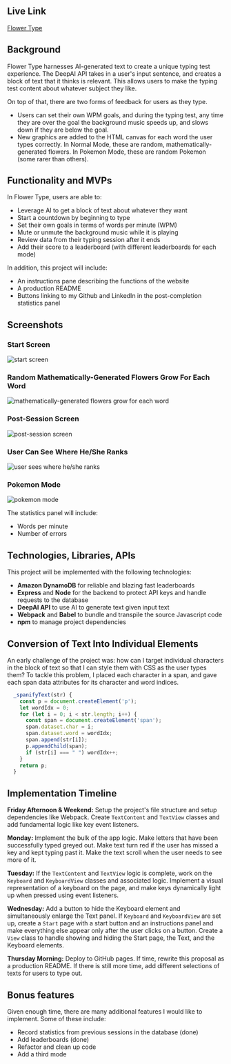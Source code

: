 ## Live Link

[Flower Type](https://flower-type.herokuapp.com)

## Background

Flower Type harnesses AI-generated text to create a unique typing test experience. The DeepAI API takes in a user's input sentence, and creates a block of text that it thinks is relevant. This allows users to make the typing test content about whatever subject they like.

On top of that, there are two forms of feedback for users as they type. 

- Users can set their own WPM goals, and during the typing test, any time they are over the goal the background music speeds up, and slows down if they are below the goal.
- New graphics are added to the HTML canvas for each word the user types correctly. In Normal Mode, these are random, mathematically-generated flowers. In Pokemon Mode, these are random Pokemon (some rarer than others).

## Functionality and MVPs

In Flower Type, users are able to:

 - Leverage AI to get a block of text about whatever they want
 - Start a countdown by beginning to type
 - Set their own goals in terms of words per minute (WPM)
 - Mute or unmute the background music while it is playing
 - Review data from their typing session after it ends
 - Add their score to a leaderboard (with different leaderboards for each mode)


In addition, this project will include:

- An instructions pane describing the functions of the website
- A production README
- Buttons linking to my Github and LinkedIn in the post-completion statistics panel


## Screenshots

### Start Screen

![start screen](https://i.imgur.com/5XIsQ4E.png)

### Random Mathematically-Generated Flowers Grow For Each Word
![mathematically-generated flowers grow for each word](https://i.imgur.com/Gohj6AK.png)

### Post-Session Screen
![post-session screen](https://i.imgur.com/T2h1tP1.png)

### User Can See Where He/She Ranks
![user sees where he/she ranks](https://i.imgur.com/xtuTGa4.png)

### Pokemon Mode
![pokemon mode](https://i.imgur.com/Erdq5Fd.png)


The statistics panel will include:

- Words per minute
- Number of errors


## Technologies, Libraries, APIs

This project will be implemented with the following technologies:

- **Amazon DynamoDB** for reliable and blazing fast leaderboards
- **Express** and **Node** for the backend to protect API keys and handle requests to the database
- **DeepAI API** to use AI to generate text given input text
- **Webpack** and **Babel** to bundle and transpile the source Javascript code
- **npm** to manage project dependencies


## Conversion of Text Into Individual Elements
An early challenge of the project was: how can I target individual characters in the block of text so that I can style them with CSS as the user types them? To tackle this problem, I placed each character in a span, and gave each span data attributes for its character and word indices.
```javascript
  _spanifyText(str) {
    const p = document.createElement('p');
    let wordIdx = 0;
    for (let i = 0; i < str.length; i++) {
      const span = document.createElement('span');
      span.dataset.char = i;
      span.dataset.word = wordIdx;
      span.append(str[i]);
      p.appendChild(span);
      if (str[i] === " ") wordIdx++;
    }
    return p;
  }
```


## Implementation Timeline

**Friday Afternoon & Weekend:** Setup the project's file structure and setup dependencies like Webpack.  Create `TextContent` and `TextView` classes and add fundamental logic like key event listeners.

**Monday:** Implement the bulk of the app logic. Make letters that have been successfully typed greyed out. Make text turn red if the user has missed a key and kept typing past it. Make the text scroll when the user needs to see more of it.

**Tuesday:** If the `TextContent` and `TextView` logic is complete, work on the `Keyboard` and `KeyboardView` classes and associated logic. Implement a visual representation of a keyboard on the page, and make keys dynamically light up when pressed using event listeners.

**Wednesday:** Add a button to hide the Keyboard element and simultaneously enlarge the Text panel. If `Keyboard` and `KeyboardView` are set up, create a `Start` page with a start button and an instructions panel and make everything else appear only after the user clicks on a button. Create a `View` class to handle showing and hiding the Start page, the Text, and the Keyboard elements.

**Thursday Morning:** Deploy to GitHub pages. If time, rewrite this proposal as a production README. If there is still more time, add different selections of texts for users to type out.


## Bonus features

Given enough time, there are many additional features I would like to implement. Some of these include:

- Record statistics from previous sessions in the database (done)
- Add leaderboards (done)
- Refactor and clean up code
- Add a third mode
